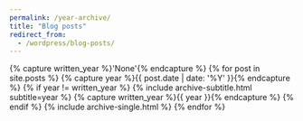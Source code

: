 ```yaml
---
permalink: /year-archive/
title: "Blog posts"
redirect_from:
  - /wordpress/blog-posts/
---
```


{% capture written_year %}'None'{% endcapture %}
{% for post in site.posts %}
  {% capture year %}{{ post.date | date: '%Y' }}{% endcapture %}
  {% if year != written_year %}
    {% include archive-subtitle.html subtitle=year %}
    {% capture written_year %}{{ year }}{% endcapture %}
  {% endif %}
  {% include archive-single.html %}
{% endfor %}
